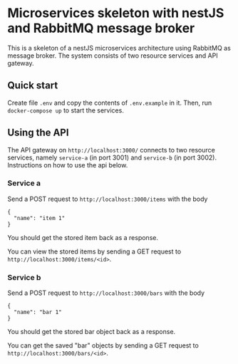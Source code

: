 # Microservices skeleton with nestJS and RabbitMQ message broker

This is a skeleton of a nestJS microservices architecture using RabbitMQ as message broker. The system consists of two resource services and API gateway.

## Quick start

Create file `.env` and copy the contents of `.env.example` in it. Then, run `docker-compose up` to start the services.

## Using the API

The API gateway on `http://localhost:3000/` connects to two resource services, namely `service-a` (in port 3001) and `service-b` (in port 3002). Instructions on how to use the api below.

### Service a

Send a POST request to `http://localhost:3000/items` with the body

```
{
  "name": "item 1"
}
```

You should get the stored item back as a response.

You can view the stored items by sending a GET request to `http://localhost:3000/items/<id>`.

### Service b

Send a POST request to `http://localhost:3000/bars` with the body

```
{
  "name": "bar 1"
}
```

You should get the stored bar object back as a response.

You can get the saved "bar" objects by sending a GET request to `http://localhost:3000/bars/<id>`.
